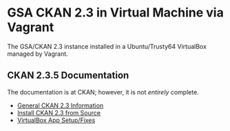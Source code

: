 # GSA CKAN 2.3 in Virtual Machine via Vagrant
The GSA/CKAN 2.3 instance installed in a Ubuntu/Trusty64 VirtualBox managed by Vagrant.

## CKAN 2.3.5 Documentation
The documentation is at CKAN; however, it is not _entirely_ complete.

* [General CKAN 2.3 Information](http://docs.ckan.org/en/ckan-2.3.5/ "Title")
* [Install CKAN 2.3 from Source](http://docs.ckan.org/en/ckan-2.3.5/maintaining/installing/install-from-source.html 
"Title")
* [VirtualBox App Setup/Fixes](http://www.bogotobogo.com/Linux/Ubuntu_Desktop_on_Mac_OSX_using_VirtualBox_4_3_II.php "Title")

